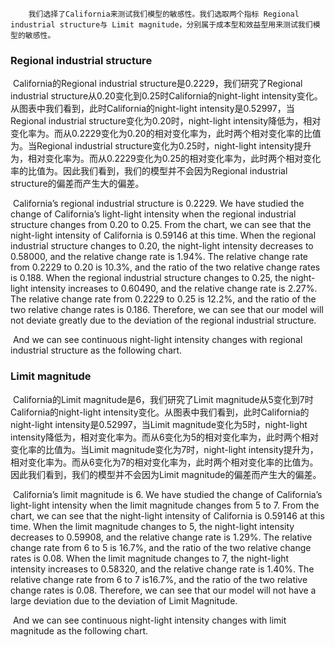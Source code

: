		我们选择了California来测试我们模型的敏感性。我们选取两个指标 Regional industrial structure与 Limit magnitude，分别属于成本型和效益型用来测试我们模型的敏感性。
### Regional industrial structure

​		California的Regional industrial structure是0.2229，我们研究了Regional industrial structure从0.20变化到0.25时California的night-light intensity变化。从图表中我们看到，此时California的night-light intensity是0.52997，当Regional industrial structure变化为0.20时，night-light intensity降低为，相对变化率为。而从0.2229变化为0.20的相对变化率为，此时两个相对变化率的比值为。当Regional industrial structure变化为0.25时，night-light intensity提升为，相对变化率为。而从0.2229变化为0.25的相对变化率为，此时两个相对变化率的比值为。因此我们看到，我们的模型并不会因为Regional industrial structure的偏差而产生大的偏差。

​		California’s regional industrial structure is 0.2229. We have studied the change of California’s light-light intensity when the regional industrial structure changes from 0.20 to 0.25. From the chart, we can see that the night-light intensity of California is 0.59146 at this time. When the regional industrial structure changes to 0.20, the night-light intensity decreases to 0.58000, and the relative change rate is 1.94%. The relative change rate from 0.2229 to 0.20 is 10.3%, and the ratio of the two relative change rates is 0.188. When the regional industrial structure changes to 0.25, the night-light intensity increases to 0.60490, and the relative change rate is 2.27%. The relative change rate from 0.2229 to 0.25 is 12.2%, and the ratio of the two relative change rates is 0.186. Therefore, we can see that our model will not deviate greatly due to the deviation of the regional industrial structure.

​		And we can see continuous night-light intensity changes with regional industrial structure as the following chart.

### Limit magnitude

​		California的Limit magnitude是6，我们研究了Limit magnitude从5变化到7时California的night-light intensity变化。从图表中我们看到，此时California的night-light intensity是0.52997，当Limit magnitude变化为5时，night-light intensity降低为，相对变化率为。而从6变化为5的相对变化率为，此时两个相对变化率的比值为。当Limit magnitude变化为7时，night-light intensity提升为，相对变化率为。而从6变化为7的相对变化率为，此时两个相对变化率的比值为。因此我们看到，我们的模型并不会因为Limit magnitude的偏差而产生大的偏差。

​		California’s limit magnitude is 6. We have studied the change of California’s light-light intensity when the limit magnitude changes from 5 to 7. From the chart, we can see that the night-light intensity of California is 0.59146 at this time. When the limit magnitude changes to 5, the night-light intensity decreases to 0.59908, and the relative change rate is 1.29%. The relative change rate from 6 to 5 is 16.7%, and the ratio of the two relative change rates is 0.08. When the limit magnitude changes to 7, the night-light intensity increases to 0.58320, and the relative change rate is 1.40%. The relative change rate from 6 to 7 is16.7%, and the ratio of the two relative change rates is 0.08. Therefore, we can see that our model will not have a large deviation due to the deviation of Limit Magnitude.

​		And we can see continuous night-light intensity changes with limit magnitude as the following chart.